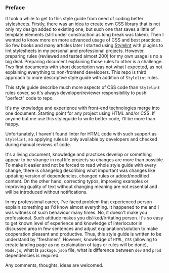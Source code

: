 ### Preface

It took a while to get to this style guide from need of coding better stylesheets. Firstly, there was an idea to create own CSS library that is not only my design added to existing one, but such one that saves a little of template elements (still under construction as long break was taken). Then I wanted to know more on more advanced usage of CSS and best practices. So few books and many articles later I started using [Stylelint](https://stylelint.io) with plugins to lint stylesheets in my personal and professional projects. However, preparing rules (reviewed and tested almost 200) for my own usage is no a big deal. Preparing document explaining those rules to other is a challenge. Two first documents with short description was not what I expected, as not explaining everything to non-frontend developers. This repo is third approach to more descriptive style guide with addition of `Stylelint` rules.

This style guide describe much more aspects of CSS code than `Stylelint` rules cover, so it's always developer/reviewer responsibility to push "perfect" code to repo.

It's my knowledge and experience with front-end technologies merge into one document. Starting point for any project using HTML and/or CSS. If anyone but me use this styleguide to write better code, I'll be more than happy.

Unfortunately, I haven't found linter for HTML code with such support as `Stylelint`, so applying rules is only available by developers and checked during manual reviews of code.

It's a living document, knowledge and practices develop or something appear to be strange in real life projects so changes are more than possible. To make it easier and not be forced to read whole style guide with every change, there is changelog describing what important was changes like updating version of dependencies, changed rules or added/modified content. On the other hand, correcting typos, improving examples or improving quality of text without changing meaning are not essential and will be introduced without notifications.

In my professional career, I've faced problem that experienced person explain something as I'd know almost everything. It happened to me and I was witness of such behaviour many times. No, it doesn't make you professional. Such attitude makes you disliked/irritating person. It's so easy to get known level of experience and knowledge of interlocutor in discussed area in few sentences and adjust explanation/solution to make cooperation pleasant and productive. Thus, this style guide is written to be understand by "freshmen". However, knowledge of `HTML`, `CSS` (allowing to create landing page as no explaination of tags or rules will be done), `Node.js`, what is `package.json` file, what is difference between `dev` and `prod` dependencies is required.

Any comments, thoughts, ideas are welcomed.